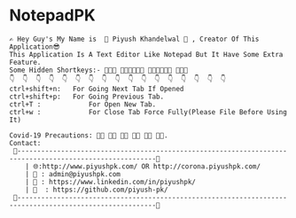 # NotepadPK
	✍ Hey Guy's My Name is  🌟 Piyush Khandelwal 🌟 , Creator Of This Application😎 
	This Application Is A Text Editor Like Notepad But It Have Some Extra Feature. 
	Some Hidden Shortkeys:- 👩🏻‍💻 👨🏻‍💻👩🏻‍💻 👨🏻‍💻👩🏻‍💻 👨🏻‍💻
 	👇  👇  👇  👇  👇  👇  👇  👇  👇  👇  👇  👇  👇  👇  👇  👇  👇 
	ctrl+shift+n: 	For Going Next Tab If Opened
	ctrl+shift+p: 	For Going Previous Tab.
	ctrl+T : 			For Open New Tab.
	ctrl+w : 			For Close Tab Force Fully(Please File Before Using It)

	Covid-19 Precautions: 🏃🏻 🤲🏻 👐🏻 🙌🏻 👏🏻 🙏🏻.
	Contact: 
	 📲---------------------------------------------------------------------------------------------------------📲 
		| 🌐:http://www.piyushpk.com/ OR http://corona.piyushpk.com/ 
		| 🔗 : admin@piyushpk.com
		| 📌 : https://www.linkedin.com/in/piyushpk/
		| 🔎  : https://github.com/piyush-pk/
	 📲---------------------------------------------------------------------------------------------------------📲 
